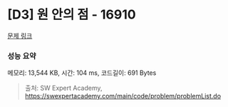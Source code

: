 # [D3] 원 안의 점 - 16910 

[문제 링크](https://swexpertacademy.com/main/code/problem/problemDetail.do?contestProbId=AYcllbDqUVgDFASR) 

### 성능 요약

메모리: 13,544 KB, 시간: 104 ms, 코드길이: 691 Bytes



> 출처: SW Expert Academy, https://swexpertacademy.com/main/code/problem/problemList.do